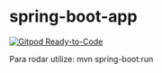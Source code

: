 # spring-boot-app
[![Gitpod Ready-to-Code](https://img.shields.io/badge/Gitpod-Ready--to--Code-blue?logo=gitpod)](https://gitpod.io/#https://github.com/fsbiscaro/spring-boot-app)


Para rodar utilize: mvn spring-boot:run
